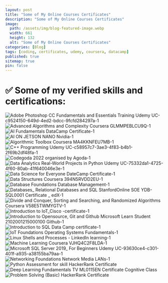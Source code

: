 ```yaml
---
layout: post
title: "Some of My Online Courses Certificates"
description: "Some of My Online Courses Certificates"
image:
  path: /assets/img/blog-featured-image.webp
  width: 661
  height: 132
  alt: "Some of My Online Courses Certificates"
categories: [Blog]
tags: [coding, certificates, udemy, coursera, datacamp]
published: true
sitemap: true
pin: false
---
```



# ✅ Some of my verified skills and certifications:

![Adobe Photoshop CC Fundamentals and Essentials Training Udemy UC-c9524150-649d-4ed2-bdcc-9fcfd284297a-1](https://user-images.githubusercontent.com/77569653/207000757-d9920eef-d5bf-4ef9-a043-ef28d66cf2a2.jpg)
![Advanced Algorithms and Complexity Coursera GLMMPEBLCU9Q-1](https://user-images.githubusercontent.com/77569653/207000775-21a04da5-4241-4d4d-a91f-fd32c1008a09.jpg)
![AI Fundamentals DataCamp Certificate-1](https://user-images.githubusercontent.com/77569653/207000778-885a11c9-c3b0-40cd-86ca-a0cd016e100e.jpg)
![AI ON JETSON NANO Nvidia-1](https://user-images.githubusercontent.com/77569653/207000784-28a09b2d-cd63-4575-81c1-f1127d4ec6f5.jpg)
![Algorithmic Toolbox Coursera MA4KKNFEU7MB-1](https://user-images.githubusercontent.com/77569653/207000789-2a660c46-d8d1-4d07-9d09-b1df9882a63e.jpg)
![C++ Programming Udemy UC-c58957c7-3ae3-4f83-b4b1-2f69b2df48fa-1](https://user-images.githubusercontent.com/77569653/207000791-6763e718-6b72-4db4-a893-1f4d683e5d5f.jpg)
![Codegoda 2022 organised by Agoda-1](https://user-images.githubusercontent.com/77569653/207000796-e5091489-1644-4aa0-b17c-95db71b158d4.jpg)
![Data Analytics Real-World Projects in Python Udemy UC-75332da1-4725-4f60-80ab-41f640046e3e-1](https://user-images.githubusercontent.com/77569653/207000801-4f9cedc2-9e04-4d80-8766-2645dd3310ac.jpg)
![Data Science for Everyone DateCamp Certificate-1](https://user-images.githubusercontent.com/77569653/207000807-5527fa2f-1812-4bdf-85af-b9b1c237580f.jpg)
![Data Structures Coursera 394N5RVDD2EU-1](https://user-images.githubusercontent.com/77569653/207000814-229550c2-e13b-4377-a2ac-bdb101ab40d2.jpg)
![Database Foundations Database Management-1](https://user-images.githubusercontent.com/77569653/207000819-7e707391-c1f8-44ac-9b1f-a41716c3c469.jpg)
![Databases_ Relational Databases and SQL StanfordOnline SOE YDB-SQL0001 Certificate _ edX-1](https://user-images.githubusercontent.com/77569653/207000823-1eff258f-483e-40cb-8b46-d4535960add6.jpg)
![Divide and Conquer, Sorting and Searching, and Randomized Algorithms Coursera V58E5TWMYGTV-1](https://user-images.githubusercontent.com/77569653/207000825-fca0038a-1b87-44e0-ba5c-78219c7e9007.jpg)
![Introduction to IoT_Cisco -certificate-1](https://user-images.githubusercontent.com/77569653/207000830-a24369f8-fbba-445b-908e-84024a1d03aa.jpg)
![Introduction to Opensource, Git and Github Microsoft Learn Student  2102001215000100   Github-1](https://user-images.githubusercontent.com/77569653/207000834-fbb4181f-05b2-4ca5-a102-5ae0984edd9b.jpg)
![Introduction to SQL Data Camp certificate-1](https://user-images.githubusercontent.com/77569653/207000839-3f4158ba-3993-43f0-befa-65fd769060fb.jpg)
![IoT Foundations Operating Systems Fundamentals-1](https://user-images.githubusercontent.com/77569653/207000841-68c9007b-4e86-4892-9eb3-a38022703889.jpg)
![Linux Shells and Processes - LinkedIn learning-1](https://user-images.githubusercontent.com/77569653/207000846-d0da3ea5-9d18-40b6-a4ac-7eecf8c0d95f.jpg)
![Machine Learning Coursera VJHQ4C2F8LDA-1](https://user-images.githubusercontent.com/77569653/207000849-c222d1f0-3856-4fad-8f59-380a503665b5.jpg)
![Microsoft SQL Server 2019_ For Beginners Udemy UC-93630ce4-c301-401f-a935-a38155ba79aa-1](https://user-images.githubusercontent.com/77569653/207000857-a0b600ce-8063-47bf-84ea-204c1fdbbfa2.jpg)
![Networking Foundations Network Media LANs-1](https://user-images.githubusercontent.com/77569653/207000863-558e99d7-c318-4e2a-b4be-b7ff04828f07.jpg)
![Python Assessment for skill HackerRank Certificate](https://user-images.githubusercontent.com/77569653/207000865-807a964f-77d7-46e1-b05b-fc5ed76b39df.png)
![Deep Learning Fundamentals TV ML0115EN Certificate Cognitive Class](https://user-images.githubusercontent.com/77569653/207000868-12b8d203-0fb8-4b55-b09e-1ccb847a2e7b.png)
![Problem Solving (Basic) HackerRank Certificate](https://user-images.githubusercontent.com/77569653/207000869-a38af34d-a5f5-4eea-afe9-9b4fba238402.png)



















<!-- 

tags: [pythondeveloper, datastructure, appdeveloper, javaprogramming, developerlife, programminglanguage, pythonprogramming, programmers, coder, programming, programmingisfun, html, css, developer, javascript, programmer, coding, software, programminglife, coderlife, codinglife, computerscience, codelife, code, science, softwaredevelopment, frontend, webdev, webdeveloper, webdevelopment, 100daysofcode, womenwhocode, womeninbusiness, womenintech, symfony, codinggirl, uxdesign, design, webdesign, uidesign, designer, python, business, girlboss, php, reactjs, girlpower, entrepreneurial, 100daysofcodetoday, wordpress, softwaredeveloper, girlswhocode, devlife, worldcode, csharp, learntocode, frontenddeveloper, angularjs, peoplewhocode, fullstackdeveloper, vuejs, backenddeveloper, dotnet, mobiledevelopment, womanintech, programadorgood, codergirl, coderpower, coders, coderslife, codingbootcamp, codingisfun, codingpics, java, programacion, programing, programmerlife, programmerrepublic, programmerslife, js, softwareengineering, informationtechnology, softwareengineer, programmerhumor, pythonhubwhat, ️use, codingdays, development, dev, developers, web, angular, pythoncode, geeklife, softwaredev, tech, cs, compsci, learncoding, dev_boys, engineers, womenwhoengineer, womenincs, coderbea, computers, stem, devboys, thedevlife, womanwhocode, codethink, gamedev, gamedeveloper, gamedevelopment, gamedevelopers, gameprogramming, gameprogrammer, codes, html5, utility, devtip, gamedevtips, performance, optimize, technology, programmingmemes, engineering, computer, machinelearning, linux, daysofcode, android, engineer, softwaretesting, datascience, computerengineering, softwaredevelopers, javascriptdeveloper, artificialintelligence, it, webdesigner, website, websitedesign, digitalmarketing, seo, graphicdesign, ui, marketing, ux, websitedevelopment, webdevelopers, branding, ecommerce, websitedesigner, socialmediamarketing, innovation, iphone, technews, apple, gadgets, electronics, smartphone, bhfyp, samsung, instagood, pro, instatech, education, security, gadget, instagram, mobile, technologynews, art, cybersecurity, techie, techno, ai, tecnologia, future, startup, robotics, oneplus, digital, india, s, gaming, iot, photography, internet, automation, covid, entrepreneur, electrical, arduino, electronic, electricalengineering, diy, raspberrypi, electronicsengineering, robot, arduinoproject, techy, device, photooftheday, onlineshopping, electronicsprojects, pcb, diyelectronics, microcontroller, arduinouno, phone, homeappliances, geek, electrician, led, laptops, music, esp, electric, home, fashion, ios, xiaomi, plus, app, huawei, game, games, gamer, follow, windows, androiddeveloper, Amazon, Google, NITI-Aayog, electronicsolution, electronicslovers, electronicsproject, transistor, electronicsolvers, electronicengineering, circuit, electronicsengineer, electricalengineer, arduinofun, digitalelectronics, voltage, circuitdesign, mechatronics, mechanicalengineering, electronicos, sensor, electronicsrepair, pcbdesign, electricalhacks, electricalwork, electronicsdiy, electronicsbasic, electronicsocialart, electronicsidea, semiconductor, embeddedsystems, electronicsstore, engineeringstudents, microprocessor, ohms, electronicsworld, engineeringlovers, project, architecture, interiordesign, construction, interior, m, homedecor, work, renovation, building, architect, artist, new, house, handmade, decor, luxury, mk, inspiration, wood, projectcar, homedesign, e, decoration, drawing, furniture, style, o, projectmanagement, creative, cat, artwork, archilovers, life, nature, realestate, build, car, r, arquitetura, codingforkids, codingmemes, codingislife, codingfun, codingjokes, codingproblems, programmingjokes, codinghumor, codingquotes, programminghumor, codinglove, nodejs, react, hacking, backend, jquery, c, bootstrap, htmlcoding, htmlcss, uiux, indonesia, javadeveloper, hacker, sql, snake, ballpython, reptile, snakes, reptiles, snakesofinstagram, reptilesofinstagram, pythonsofinstagram, pythons, ballpythonsofinstagram, deeplearning, pythonregius, ballpythons, royalpython, kalilinux, reptilelover, ethicalhacking, ballpythonmorphs, bigdata, socialmedia, logo, marketingdigital, appdesign, onlinemarketing, userinterface, smallbusiness, graphicdesigner, advertising, userexperience, designinspiration, logodesign, contentmarketing, dise, digitalmarketingagency, dribbble, Unix, Linux-API, Web-development, Mobile-App-development, C++, C#, Go, Java8, Kotlin, Objective-C, PyPy3, Ruby, Scala, Swift, libraries, ML, Hadoop, MapReduce, OpenGL, Computer-Science, Spring-MVC, Spring-Boot, data-mining, Agile, Scrum, distributed-parallel-systems, Machine-Learning, natural-language-processing, English, TypeScript, libraries-and-framework-integrations, Deep-Learning, Data-Science, Competitive-Programming, React.js, Node.js, Express.js, Vue.js, NumPy, TensorFlow, MongoDB, Dart, Flutter, Shell-Scripting, Agile-&-Waterfall-Methodologies, Docker, Jenkins, J2EE-WebServices, Microservices, Kubernetes, Shell, Bean-Shell, PowerShell, SailPoint-IIQ, Active-Directory, Tomcat, Unit-Testing, Junit, Mockito, Azure, Build-Automation, CI, CD, AD, Salesforce, JDBC, Delimited, IAM, MERN, LAMP, Laravel, Matlab, XML, JSON, Flask, Rust, Solidity, AWS, .NET, NoSQL, Perl, software-development-life-cycle, Spark, SageMaker, Elasticsearch, Kibana, SQS, Lambda, DynamoDB, Data-Pipelines, Kinesis, Mathematics, SDE, Google-Cloud, Microsoft-Azure, BigQuery, Terraform, PostgreSQL, Nginx, HTTP, Oracle, Cassandra, Redis, HBase, Tableau, MicroStrategy, Vertica, SAP, SOAP, Webservices, Dropwizard, CRM, GCP, bash, MacOS, Jira, Webhook, Wrike, GitLab, Kafka, TeamCity, PhD, PyTorch, Unity, Selenium, Power-BI, Postman, Lua, GraphQL, Apache-Spark, ASP.NET, Computer-Vision, Excel, InfluxDB, IntelliJ-IDEA, Maven, JVM, Golang, non-relational-databases, Systems-administration, filesystems, troubleshooting, pc, laptop, pcgaming, gamingpc, pcbuild, computerrepair, asus, pcgamer, gamingsetup, hp, intel, hardware, komputer, setup, gamers, office, lenovo, pcsetup, rgb, wifi, fibraoptica, fibra, telecom, online, network, wireless, velocidade, tv, memes, provedor, bandalarga, brasil, networking, router, data, provedordeinternet, youtube, informatica, isp, facebook, telecomunica, netflix, qualidade, es, empreendedorismo, ps, playstation, videogames, xbox, videogame, twitch, fortnite, pubg, gamergirl, anime, xboxone, fun, play, nintendo, meme, gameplay, cosplay, gta, pubgmobile, freefire, callofduty, gamingcommunity, streamer, lol, funny, instagamer, instagaming, esports, leagueoflegends, gamerlife, csgo, football, fanart, video, sport, mobilelegends, dota, rkiye, custompc, pcmasterrace, pcbuilds, pcmr, gamingsetups, pcgamingsetup, amd, pcgamers, nvidia, gamingroom, pcmodding, rtx, battlestation, desksetup, dreamsetup, pcmods, gaminglife, custompcbuild, gamingrig, corsair, pcbuilding, setupwars, pcmod, battlestations, watercooling, setups, msi, pcsetups, ryzen, rgblights, gpu, setupgamer, setupinspiration, gigabyte, pchardware, pcbuilder, watercooled, gamerpc, gamingislife, gamingmemes, gamingposts, gamingchannel, gaminggear, gamingchair, gamingcomputer, gamingpcbuild, gamingmeme, gamingclips, videogaming, gaminglaptop, motivation, success, money, entrepreneurship, businessowner, mindset, lifestyle, goals, investment, finance, motivationalquotes, quotes, businesswoman, entrepreneurlife, hustle, leadership, bitcoin, investing, fitness, businessman, believe, b, wealth, happy, forex, inspire, invest, financialfreedom, motivational, trading, positivevibes, travel, doors, window, microsoft, doorsandwindows, glass, notebook, door, homeimprovement, mac, windowsanddoors, architecturephotography, twitchstreamer, pcgames, steam, twitchaffiliate, twitchtv, streaming, cod, git, github, devops, training, pmerj, gym, stunt, leap, flexible, vault, beam, flip, bars, vscode, gymnastic, k, gymnastique, gymnastics, flipping, gymnasts, gymnastlife, highbar, scale, ansible, gymnast, hackers, hack, infosec, ethicalhacker, pentesting, cyber, cybercrime, ubuntu, malware, cyberattack, anonymous, informationsecurity, linuxfan, hackingtools, cybersecurityawareness, linuxmint, hacked, opensource, cloudcomputing, linuxuser, cyberpunk, privacy, dataprotection, datasecurity, cybersecuritytraining, aesthetic, hackerman, digitalart, cybergoth, neon, hackerspace, futuristic, scifi, phishing, goth, vaporwave, cyberpunkart, ransomware, bugbounty, itsecurity, networksecurity, databreach, cloud, exploit, infosecurity, cybersec, cloudsecurity, encryption, pentest, cyberattacks, cybersecuritynews, cybernews, hackingnews, metasploit, blackhat, hackerindonesia, hacks, hackernews, or, secutiy, termux, hackerstayaway, anonymoushackers, hackinginstagram, learnhacking, ethicalhackers, hackinstagram, termuxhacking, blackhathacker, computerprogramming, growthhacking, wifihacking, blog, blogger, bloggerstyle, blogging, fashionblogger, food, beauty, bloggers, bloggerlife, blogpost, influencer, ootd, instadaily, makeup, picoftheday, photo, moda, foodblogger, instablog, bloggersofinstagram, vlog, beautiful, model, travelblogger, foodie, styleblogger, writer, likeforlikes, likes, news, fashionista, insta, summer, blogueira, lifestyleblogger, fashionstyle, instafashion, linkedin, twitter, linkedinprofile, linkedintips, linkedinmarketing, jobsearch, pinterest, resume, career, cv, personalbranding, tiktok, linkedinlife, jobs, job, headshots, cpa, careercoach, interview, ceo, linkedintraining, careeradvice, careertips, businessphotography, whatsapp, hiring, linkedinlearning, careergoals, careerdevelopment, tumblr, networkmarketing, mlm, community, networker, workfromhome, networkingevent, events, hiphop, entrepreneurs, cisco, negocios, event, coworking, searchengineoptimization, marketingstrategy, marketingtips, smm, emailmarketing, sem, seotips, ppc, googleads, digitalmarketingtips, marketingagency, seoservices, smo, content, internetmarketing, seoexpert, onlinebusiness, searchenginemarketing, seoagency, marketingonline, digitalagency, digitalmarketer, digitalmarketingservices, recruitment, jobseekers, jobsearching, employment, nowhiring, careers, jobseeker, recruiting, jobhunt, jobinterview, jobopportunity, jobvacancy, jobshiring, jobopening, hiringnow, hr, jobhunting, vacancy, jobalert, humanresources, staffing, newjob, jobfair, recruiter, careerchange, applynow, jobposting, jobseeking, jobsearchtips, jobvacancies, resumetips, interviewtips, opportunity, dreamjob, resumewriter, jobsinindia, jobsite, googlepixel, pixel,  trending, resumewriting, resumehelp, resumeservices, coverletter, curriculumvitae, resumedesign, resumebuilder, resumeadvice, resumes, resumetemplate, internship, resumebuilding, college, student, learning, university, careeropportunities, study, management, careergrowth, skills, coaching, nitdgp, nit-durgapur, linkedin-learning, udemy, adobe-photoshop, coursera, advanced-algorithms-complexity, jetson-nano, codegoda-2022]

-->